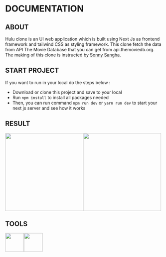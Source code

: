 # DOCUMENTATION

## ABOUT
Hulu clone is an UI web application which is built using Next Js as frontend framework and tailwind CSS as styling framework. This clone fetch the data from API The Movie Database that you can get from api.themoviedb.org. The making of this clone is instructed by <a href="https://youtu.be/MqDlsjc8GLo">Sonny Sangha</a>.

## START PROJECT

If you want to run in your local do the steps below :
- Download or clone this project and save to your local 
- Run `npm install` to install all packages needed
- Then, you can run command `npm run dev` or `yarn run dev` to start your next js server and see how it works

## RESULT

<div style="display: flex">
<img src="https://i.postimg.cc/D0XYydRx/Screen-Shot-2022-12-01-at-23-16-06.png" style="height: 250px" />
<img src="https://i.postimg.cc/j5vFFSPh/Screen-Shot-2022-12-01-at-23-12-36.png" style="height: 250px" />
</div>

## TOOLS
<div style="display: flex">
<img src="https://i.postimg.cc/mg1L70CD/next-js-logo-7929-BCD36-F-seeklogo-com.png" style="height: 60px" />
<img src="https://i.postimg.cc/TYFG2CFX/tailwind-css-logo.png" style="height: 60px" />
</div>


